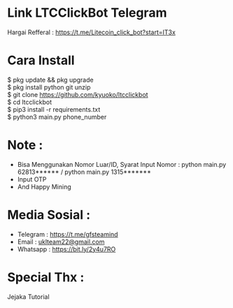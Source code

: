# Link LTCClickBot Telegram
Hargai Refferal : https://t.me/Litecoin_click_bot?start=IT3x

# Cara Install 
$ pkg update && pkg upgrade<br>
$ pkg install python git unzip<br>
$ git clone https://github.com/kyuoko/ltcclickbot<br>
$ cd ltcclickbot<br>
$ pip3 install -r requirements.txt<br>
$ python3 main.py phone_number<br>

# Note :
- Bisa Menggunakan Nomor Luar/ID, Syarat Input Nomor : python main.py 62813****** / python main.py 1315*******
- Input OTP
- And Happy Mining

# Media Sosial :
- Telegram : https://t.me/gfsteamind
- Email : uklteam22@gmail.com
- Whatsapp : https://bit.ly/2y4u7RO

# Special Thx :
Jejaka Tutorial